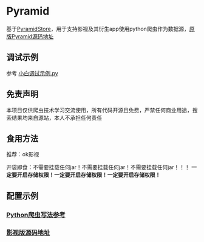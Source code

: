 # Pyramid

基于[PyramidStore](https://github.com/UndCover/PyramidStore)，用于支持影视及其衍生app使用python爬虫作为数据源，[原版Pyramid源码地址](https://github.com/UndCover/Pyramid)

## 调试示例

参考 [小白调试示例.py](https://github.com/engd66/PyramidStore/tree/main/plugin/小白调试示例.py)

## 免责声明

本项目仅供爬虫技术学习交流使用，所有代码开源且免费，严禁任何商业用途，搜索结果均来自源站，本人不承担任何责任

## 食用方法

推荐：ok影视

开袋即食：不需要挂载任何jar！不需要挂载任何jar！不需要挂载任何jar！！！
**一定要开启存储权限！一定要开启存储权限！一定要开启存储权限！**

## 配置示例

### [Python爬虫写法参考](https://github.com/engd66/PyramidStore/blob/main/spider.md)

### [影视版源码地址](https://github.com/FongMi/TV/tree/release/chaquo)

